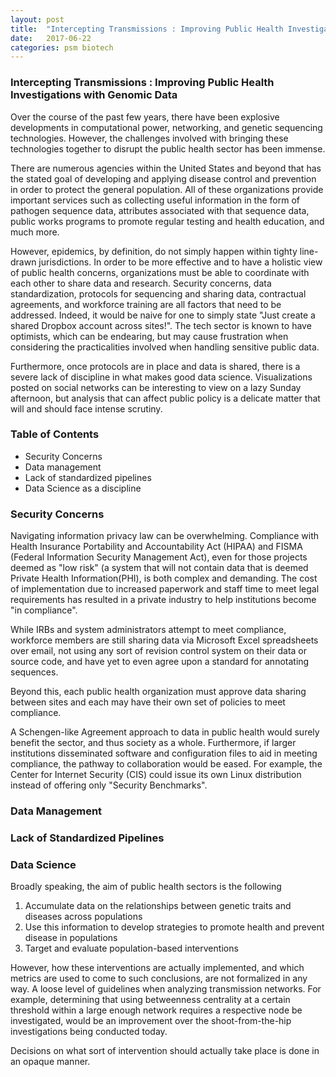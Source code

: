 ```yaml
---
layout: post
title:  "Intercepting Transmissions : Improving Public Health Investigations with Genomic Data"
date:   2017-06-22 
categories: psm biotech
---
```


### Intercepting Transmissions : Improving Public Health Investigations with Genomic Data

Over the course of the past few years, there have been explosive developments in
computational power, networking, and genetic sequencing technologies. However,
the challenges involved with bringing these technologies together to disrupt the
public health sector has been immense. 

There are numerous agencies within the United States and beyond that has the
stated goal of developing and applying disease control and prevention in order
to protect the general population. All of these organizations provide important
services such as collecting useful information in the form of pathogen sequence
data, attributes associated with that sequence data, public works programs to
promote regular testing and health education, and much more.

However, epidemics, by definition, do not simply happen within tighty line-drawn
jurisdictions. In order to be more effective and to have a holistic view of
public health concerns, organizations must be able to coordinate with each other
to share data and research. Security concerns, data standardization, protocols
for sequencing and sharing data, contractual agreements, and workforce training
are all factors that need to be addressed. Indeed, it would be naive for one to
simply state "Just create a shared Dropbox account across sites!". The tech
sector is known to have optimists, which can be endearing, but may cause
frustration when considering the practicalities involved when handling sensitive
public data. 

Furthermore, once protocols are in place and data is shared, there is a severe
lack of discipline in what makes good data science. Visualizations posted on
social networks can be interesting to view on a lazy Sunday afternoon, but
analysis that can affect public policy is a delicate matter that will and should
face intense scrutiny.


### Table of Contents

* Security Concerns
* Data management
* Lack of standardized pipelines
* Data Science as a discipline

### Security Concerns

Navigating information privacy law can be overwhelming. Compliance with Health
Insurance Portability and Accountability Act (HIPAA) and FISMA (Federal
Information Security Management Act), even for those projects deemed as "low
risk" (a system that will not contain data that is deemed Private Health
Information(PHI), is both complex and demanding. The cost of implementation due
to increased paperwork and staff time to meet legal requirements has resulted in
a private industry to help institutions become "in compliance". 

While IRBs and system administrators attempt to meet compliance, workforce
members are still sharing data via Microsoft Excel spreadsheets over email, not
using any sort of revision control system on their data or source code, and have
yet to even agree upon a standard for annotating sequences.

Beyond this, each public health organization must approve data sharing between
sites and each may have their own set of policies to meet compliance. 

A Schengen-like Agreement approach to data in public health would surely benefit
the sector, and thus society as a whole. Furthermore, if larger institutions
disseminated software and configuration files to aid in meeting compliance, the
pathway to collaboration would be eased. For example, the Center for Internet
Security (CIS) could issue its own Linux distribution instead of offering only
"Security Benchmarks".

### Data Management

### Lack of Standardized Pipelines

### Data Science

Broadly speaking, the aim of public health sectors is the following

1) Accumulate data on the relationships between genetic traits and diseases across populations
2) Use this information to develop strategies to promote health and prevent disease in populations
3) Target and evaluate population-based interventions

However, how these interventions are actually implemented, and which metrics are
used to come to such conclusions, are not formalized in any way. A loose level of
guidelines when analyzing transmission networks. For example, determining that
using betweenness centrality at a certain threshold within a large enough
network requires a respective node be investigated, would be an improvement
over the shoot-from-the-hip investigations being conducted today.

Decisions on what sort of intervention should actually take place is done in an
opaque manner. 


